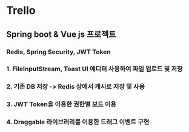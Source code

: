 # Trello
## Spring boot & Vue js 프로젝트
### Redis, Spring Security, JWT Token
### 1. FileInputStream, Toast UI 에디터 사용하여 파일 업로드 및 저장
### 2. 기존 DB 저장 -> Redis 상에서 캐시로 저장 및 사용
### 3. JWT Token을 이용한 권한별 보드 이용
### 4. Draggable 라이브러리를 이용한 드래그 이벤트 구현
